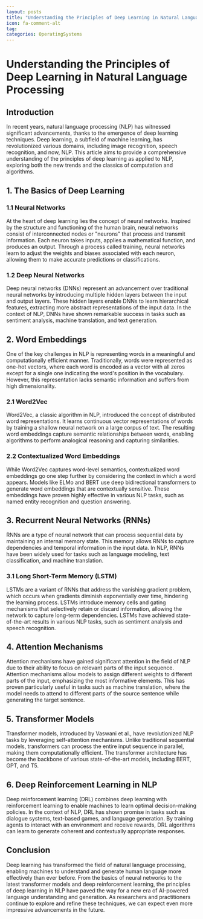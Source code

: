 ```yaml
---
layout: posts
title: "Understanding the Principles of Deep Learning in Natural Language Processing"
icon: fa-comment-alt
tag:      
categories: OperatingSystems
---
```



# Understanding the Principles of Deep Learning in Natural Language Processing

## Introduction

In recent years, natural language processing (NLP) has witnessed significant advancements, thanks to the emergence of deep learning techniques. Deep learning, a subfield of machine learning, has revolutionized various domains, including image recognition, speech recognition, and now, NLP. This article aims to provide a comprehensive understanding of the principles of deep learning as applied to NLP, exploring both the new trends and the classics of computation and algorithms.

## 1. The Basics of Deep Learning

### 1.1 Neural Networks

At the heart of deep learning lies the concept of neural networks. Inspired by the structure and functioning of the human brain, neural networks consist of interconnected nodes or "neurons" that process and transmit information. Each neuron takes inputs, applies a mathematical function, and produces an output. Through a process called training, neural networks learn to adjust the weights and biases associated with each neuron, allowing them to make accurate predictions or classifications.

### 1.2 Deep Neural Networks

Deep neural networks (DNNs) represent an advancement over traditional neural networks by introducing multiple hidden layers between the input and output layers. These hidden layers enable DNNs to learn hierarchical features, extracting more abstract representations of the input data. In the context of NLP, DNNs have shown remarkable success in tasks such as sentiment analysis, machine translation, and text generation.

## 2. Word Embeddings

One of the key challenges in NLP is representing words in a meaningful and computationally efficient manner. Traditionally, words were represented as one-hot vectors, where each word is encoded as a vector with all zeros except for a single one indicating the word's position in the vocabulary. However, this representation lacks semantic information and suffers from high dimensionality.

### 2.1 Word2Vec

Word2Vec, a classic algorithm in NLP, introduced the concept of distributed word representations. It learns continuous vector representations of words by training a shallow neural network on a large corpus of text. The resulting word embeddings capture semantic relationships between words, enabling algorithms to perform analogical reasoning and capturing similarities.

### 2.2 Contextualized Word Embeddings

While Word2Vec captures word-level semantics, contextualized word embeddings go one step further by considering the context in which a word appears. Models like ELMo and BERT use deep bidirectional transformers to generate word embeddings that are contextually sensitive. These embeddings have proven highly effective in various NLP tasks, such as named entity recognition and question answering.

## 3. Recurrent Neural Networks (RNNs)

RNNs are a type of neural network that can process sequential data by maintaining an internal memory state. This memory allows RNNs to capture dependencies and temporal information in the input data. In NLP, RNNs have been widely used for tasks such as language modeling, text classification, and machine translation.

### 3.1 Long Short-Term Memory (LSTM)

LSTMs are a variant of RNNs that address the vanishing gradient problem, which occurs when gradients diminish exponentially over time, hindering the learning process. LSTMs introduce memory cells and gating mechanisms that selectively retain or discard information, allowing the network to capture long-term dependencies. LSTMs have achieved state-of-the-art results in various NLP tasks, such as sentiment analysis and speech recognition.

## 4. Attention Mechanisms

Attention mechanisms have gained significant attention in the field of NLP due to their ability to focus on relevant parts of the input sequence. Attention mechanisms allow models to assign different weights to different parts of the input, emphasizing the most informative elements. This has proven particularly useful in tasks such as machine translation, where the model needs to attend to different parts of the source sentence while generating the target sentence.

## 5. Transformer Models

Transformer models, introduced by Vaswani et al., have revolutionized NLP tasks by leveraging self-attention mechanisms. Unlike traditional sequential models, transformers can process the entire input sequence in parallel, making them computationally efficient. The transformer architecture has become the backbone of various state-of-the-art models, including BERT, GPT, and T5.

## 6. Deep Reinforcement Learning in NLP

Deep reinforcement learning (DRL) combines deep learning with reinforcement learning to enable machines to learn optimal decision-making policies. In the context of NLP, DRL has shown promise in tasks such as dialogue systems, text-based games, and language generation. By training agents to interact with an environment and receive rewards, DRL algorithms can learn to generate coherent and contextually appropriate responses.

## Conclusion

Deep learning has transformed the field of natural language processing, enabling machines to understand and generate human language more effectively than ever before. From the basics of neural networks to the latest transformer models and deep reinforcement learning, the principles of deep learning in NLP have paved the way for a new era of AI-powered language understanding and generation. As researchers and practitioners continue to explore and refine these techniques, we can expect even more impressive advancements in the future.